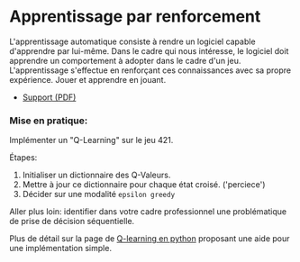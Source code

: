 # Apprentissage par renforcement

L'apprentissage automatique consiste à rendre un logiciel capable d'apprendre par lui-même.
Dans le cadre qui nous intéresse, le logiciel doit apprendre un comportement à adopter dans le cadre d'un jeu.
L'apprentissage s'effectue en renforçant ces connaissances avec sa propre expérience.
Jouer et apprendre en jouant.

- [Support (PDF)](https://bitbucket.org/imt-mobisyst/lecture-d2u/raw/master/20-reinforcement/reinforcement.pdf)


### Mise en pratique:

Implémenter un "Q-Learning" sur le jeu 421.

Étapes:

1. Initialiser un dictionnaire des Q-Valeurs.
2. Mettre à jour ce dictionnaire pour chaque état croisé. ('perciece')
3. Décider sur une modalité `epsilon greedy`

Aller plus loin: identifier dans votre cadre professionnel une problématique de prise de décision séquentielle.

Plus de détail sur la page de [Q-learning en python](./q-learning.md) proposant une aide pour une implémentation simple.
